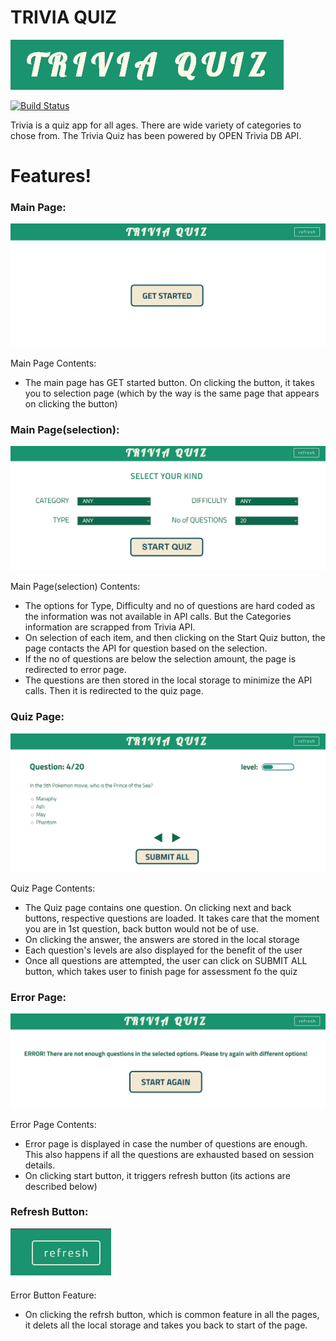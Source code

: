 # TRIVIA QUIZ

[![N|Solid](https://raw.githubusercontent.com/arjun1237/masai-sprint-3/master/Trivia%20Quiz/resources/trivia%20logo.PNG)](https://nodesource.com/products/nsolid)

[![Build Status](https://travis-ci.org/joemccann/dillinger.svg?branch=master)](https://travis-ci.org/joemccann/dillinger)

Trivia is a quiz app for all ages. There are wide variety of categories to chose from. The Trivia Quiz has been powered by OPEN Trivia DB API.

# Features!

### Main Page:

[![N|Solid](https://raw.githubusercontent.com/arjun1237/masai-sprint-3/master/Trivia%20Quiz/resources/get%20started.PNG)](https://nodesource.com/products/nsolid)

Main Page Contents:
  - The main page has GET started button. On clicking the button, it takes you to selection page (which by the way is the same page that appears on clicking the button)


### Main Page(selection):

[![N|Solid](https://raw.githubusercontent.com/arjun1237/masai-sprint-3/master/Trivia%20Quiz/resources/select%20cat.PNG)](https://nodesource.com/products/nsolid)

Main Page(selection) Contents:
  - The options for Type, Difficulty and no of questions are hard coded as the information was not available in API calls. But the Categories information are scrapped from Trivia API.
  - On selection of each item, and then clicking on the Start Quiz button, the page contacts the API for question based on the selection.
  - If the no of questions are below the selection amount, the page is redirected to error page.
  - The questions are then stored in the local storage to minimize the API calls. Then it is redirected to the quiz page.

### Quiz Page:

[![N|Solid](https://raw.githubusercontent.com/arjun1237/masai-sprint-3/master/Trivia%20Quiz/resources/question%20page.PNG)](https://nodesource.com/products/nsolid)

Quiz Page Contents:
  - The Quiz page contains one question. On clicking next and back buttons, respective questions are loaded. It takes care that the moment you are in 1st question, back button would not be of use.
  - On clicking the answer, the answers are stored in the local storage
  - Each question's levels are also displayed for the benefit of the user
  - Once all questions are attempted, the user can click on SUBMIT ALL button, which takes user to finish page for assessment fo the quiz

### Error Page:

[![N|Solid](https://raw.githubusercontent.com/arjun1237/masai-sprint-3/master/Trivia%20Quiz/resources/error.PNG)](https://nodesource.com/products/nsolid)

Error Page Contents:
  - Error page is displayed in case the number of questions are enough. This also happens if all the questions are exhausted based on session details.
  - On clicking start button, it triggers refresh button (its actions are described below)

### Refresh Button:

[![N|Solid](https://raw.githubusercontent.com/arjun1237/masai-sprint-3/master/Trivia%20Quiz/resources/refresh.PNG)](https://nodesource.com/products/nsolid)

Error Button Feature:
  - On clicking the refrsh button, which is common feature in all the pages, it delets all the local storage and takes you back to start of the page.

